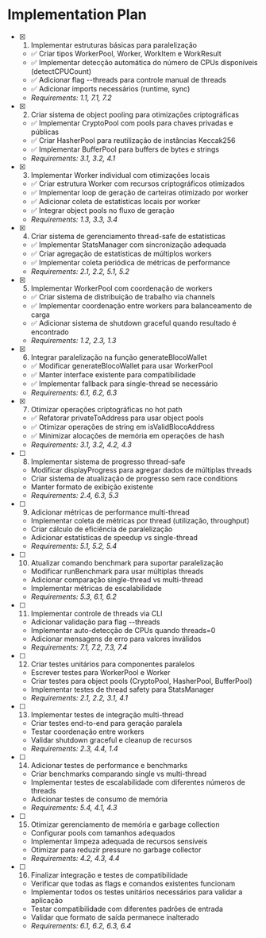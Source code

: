 # Implementation Plan

- [x] 1. Implementar estruturas básicas para paralelização
  - ✅ Criar tipos WorkerPool, Worker, WorkItem e WorkResult
  - ✅ Implementar detecção automática do número de CPUs disponíveis (detectCPUCount)
  - ✅ Adicionar flag --threads para controle manual de threads
  - ✅ Adicionar imports necessários (runtime, sync)
  - _Requirements: 1.1, 7.1, 7.2_

- [x] 2. Criar sistema de object pooling para otimizações criptográficas
  - ✅ Implementar CryptoPool com pools para chaves privadas e públicas
  - ✅ Criar HasherPool para reutilização de instâncias Keccak256
  - ✅ Implementar BufferPool para buffers de bytes e strings
  - _Requirements: 3.1, 3.2, 4.1_

- [x] 3. Implementar Worker individual com otimizações locais
  - ✅ Criar estrutura Worker com recursos criptográficos otimizados
  - ✅ Implementar loop de geração de carteiras otimizado por worker
  - ✅ Adicionar coleta de estatísticas locais por worker
  - ✅ Integrar object pools no fluxo de geração
  - _Requirements: 1.3, 3.3, 3.4_

- [x] 4. Criar sistema de gerenciamento thread-safe de estatísticas
  - ✅ Implementar StatsManager com sincronização adequada
  - ✅ Criar agregação de estatísticas de múltiplos workers
  - ✅ Implementar coleta periódica de métricas de performance
  - _Requirements: 2.1, 2.2, 5.1, 5.2_

- [x] 5. Implementar WorkerPool com coordenação de workers
  - ✅ Criar sistema de distribuição de trabalho via channels
  - ✅ Implementar coordenação entre workers para balanceamento de carga
  - ✅ Adicionar sistema de shutdown graceful quando resultado é encontrado
  - _Requirements: 1.2, 2.3, 1.3_

- [x] 6. Integrar paralelização na função generateBlocoWallet
  - ✅ Modificar generateBlocoWallet para usar WorkerPool
  - ✅ Manter interface existente para compatibilidade
  - ✅ Implementar fallback para single-thread se necessário
  - _Requirements: 6.1, 6.2, 6.3_

- [x] 7. Otimizar operações criptográficas no hot path
  - ✅ Refatorar privateToAddress para usar object pools
  - ✅ Otimizar operações de string em isValidBlocoAddress
  - ✅ Minimizar alocações de memória em operações de hash
  - _Requirements: 3.1, 3.2, 4.2, 4.3_

- [ ] 8. Implementar sistema de progresso thread-safe
  - Modificar displayProgress para agregar dados de múltiplas threads
  - Criar sistema de atualização de progresso sem race conditions
  - Manter formato de exibição existente
  - _Requirements: 2.4, 6.3, 5.3_

- [ ] 9. Adicionar métricas de performance multi-thread
  - Implementar coleta de métricas por thread (utilização, throughput)
  - Criar cálculo de eficiência de paralelização
  - Adicionar estatísticas de speedup vs single-thread
  - _Requirements: 5.1, 5.2, 5.4_

- [ ] 10. Atualizar comando benchmark para suportar paralelização
  - Modificar runBenchmark para usar múltiplas threads
  - Adicionar comparação single-thread vs multi-thread
  - Implementar métricas de escalabilidade
  - _Requirements: 5.3, 6.1, 6.2_

- [ ] 11. Implementar controle de threads via CLI
  - Adicionar validação para flag --threads
  - Implementar auto-detecção de CPUs quando threads=0
  - Adicionar mensagens de erro para valores inválidos
  - _Requirements: 7.1, 7.2, 7.3, 7.4_

- [ ] 12. Criar testes unitários para componentes paralelos
  - Escrever testes para WorkerPool e Worker
  - Criar testes para object pools (CryptoPool, HasherPool, BufferPool)
  - Implementar testes de thread safety para StatsManager
  - _Requirements: 2.1, 2.2, 3.1, 4.1_

- [ ] 13. Implementar testes de integração multi-thread
  - Criar testes end-to-end para geração paralela
  - Testar coordenação entre workers
  - Validar shutdown graceful e cleanup de recursos
  - _Requirements: 2.3, 4.4, 1.4_

- [ ] 14. Adicionar testes de performance e benchmarks
  - Criar benchmarks comparando single vs multi-thread
  - Implementar testes de escalabilidade com diferentes números de threads
  - Adicionar testes de consumo de memória
  - _Requirements: 5.4, 4.1, 4.3_

- [ ] 15. Otimizar gerenciamento de memória e garbage collection
  - Configurar pools com tamanhos adequados
  - Implementar limpeza adequada de recursos sensíveis
  - Otimizar para reduzir pressure no garbage collector
  - _Requirements: 4.2, 4.3, 4.4_

- [ ] 16. Finalizar integração e testes de compatibilidade
  - Verificar que todas as flags e comandos existentes funcionam
  - Implementar todos os testes unitários necessários para validar a aplicação
  - Testar compatibilidade com diferentes padrões de entrada
  - Validar que formato de saída permanece inalterado
  - _Requirements: 6.1, 6.2, 6.3, 6.4_
